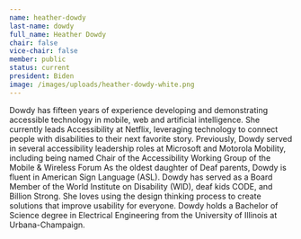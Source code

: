 ```yaml
---
name: heather-dowdy
last-name: dowdy
full_name: Heather Dowdy
chair: false
vice-chair: false
member: public
status: current
president: Biden
image: /images/uploads/heather-dowdy-white.png
---
```

Dowdy has fifteen years of experience developing and demonstrating accessible technology in mobile, web and artificial intelligence. She currently leads Accessibility at Netflix, leveraging technology to connect people with disabilities to their next favorite story. Previously, Dowdy served in several accessibility leadership roles at Microsoft and Motorola Mobility, including being named Chair of the Accessibility Working Group of the Mobile & Wireless Forum As the oldest daughter of Deaf parents, Dowdy is fluent in American Sign Language (ASL). Dowdy has served as a Board Member of the World Institute on Disability (WID), deaf kids CODE, and Billion Strong. She loves using the design thinking process to create solutions that improve usability for everyone. Dowdy holds a Bachelor of Science degree in Electrical Engineering from the University of Illinois at Urbana-Champaign.
